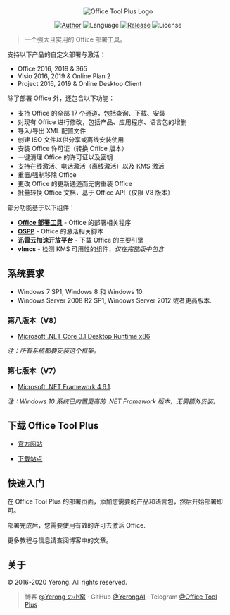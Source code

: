 ﻿#

<p style="text-align: center">
<img alt="Office Tool Plus Logo" src="https://otp.landian.vip/static/images/logo.png"/>
</p>

<p style="text-align: center">
<a href="https://www.coolhub.top/" target="_blank"><img alt="Author" src="https://img.shields.io/badge/Author-Yerong-blue?style=flat-square"/></a>
<img alt="Language" src="https://img.shields.io/badge/Language-C%23-green?style=flat-square"/>
<a href="https://otp.landian.vip/" target="_blank"><img alt="Release" src="https://img.shields.io/github/v/release/YerongAI/Office-Tool?style=flat-square"/></a>
<img alt="License" src="https://img.shields.io/github/license/YerongAI/Office-Tool?style=flat-square"/>
</p>

 > 一个强大且实用的 Office 部署工具。

支持以下产品的自定义部署与激活：

- Office 2016, 2019 & 365
- Visio 2016, 2019 & Online Plan 2
- Project 2016, 2019 & Online Desktop Client

除了部署 Office 外，还包含以下功能：

- 支持 Office 的全部 17 个通道，包括查询、下载、安装
- 对现有 Office 进行修改，包括产品、应用程序、语言包的增删
- 导入/导出 XML 配置文件
- 创建 ISO 文件以供分享或离线安装使用
- 安装 Office 许可证（转换 Office 版本）
- 一键清理 Office 的许可证以及密钥
- 支持在线激活、电话激活（离线激活）以及 KMS 激活
- 重置/强制移除 Office
- 更改 Office 的更新通道而无需重装 Office
- 批量转换 Office 文档，基于 Office API（仅限 V8 版本）

部分功能基于以下组件：

- **[Office 部署工具](https://docs.microsoft.com/en-us/deployoffice/overview-office-deployment-tool)** - Office 的部署相关程序
- **[OSPP](https://docs.microsoft.com/en-us/DeployOffice/vlactivation/tools-to-manage-volume-activation-of-office)** - Office 的激活相关脚本
- **迅雷云加速开放平台** - 下载 Office 的主要引擎
- **vlmcs** - 检测 KMS 可用性的组件，*仅在完整版中包含*

## 系统要求

- Windows 7 SP1, Windows 8 和 Windows 10.
- Windows Server 2008 R2 SP1, Windows Server 2012 或者更高版本.

### 第八版本（V8）

- [Microsoft .NET Core 3.1 Desktop Runtime x86](https://dotnet.microsoft.com/download/dotnet-core/3.1)

*注：所有系统都要安装这个框架。*

### 第七版本（V7）

- [Microsoft .NET Framework 4.6.1](http://go.microsoft.com/fwlink/?LinkId=780597).

*注：Windows 10 系统已内置更高的 .NET Framework 版本，无需额外安装。*

## 下载 Office Tool Plus

- [官方网站](https://otp.landian.vip/)

- [下载站点](https://download.coolhub.top/)

## 快速入门

在 Office Tool Plus 的部署页面，添加您需要的产品和语言包，然后开始部署即可。

部署完成后，您需要使用有效的许可去激活 Office.

更多教程与信息请查阅博客中的文章。

## 关于

© 2016-2020 Yerong. All rights reserved.

> 博客 [@Yerong の小窝](https://www.coolhub.top/) · GitHub [@YerongAI](https://github.com/YerongAI) · Telegram [@Office Tool Plus](https://t.me/otp_channel)
